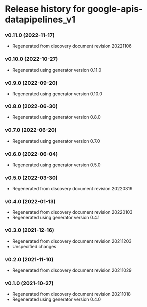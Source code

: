 # Release history for google-apis-datapipelines_v1

### v0.11.0 (2022-11-17)

* Regenerated from discovery document revision 20221106

### v0.10.0 (2022-10-27)

* Regenerated using generator version 0.11.0

### v0.9.0 (2022-09-20)

* Regenerated using generator version 0.10.0

### v0.8.0 (2022-06-30)

* Regenerated using generator version 0.8.0

### v0.7.0 (2022-06-20)

* Regenerated using generator version 0.7.0

### v0.6.0 (2022-06-04)

* Regenerated using generator version 0.5.0

### v0.5.0 (2022-03-30)

* Regenerated from discovery document revision 20220319

### v0.4.0 (2022-01-13)

* Regenerated from discovery document revision 20220103
* Regenerated using generator version 0.4.1

### v0.3.0 (2021-12-16)

* Regenerated from discovery document revision 20211203
* Unspecified changes

### v0.2.0 (2021-11-10)

* Regenerated from discovery document revision 20211029

### v0.1.0 (2021-10-27)

* Regenerated from discovery document revision 20211018
* Regenerated using generator version 0.4.0


